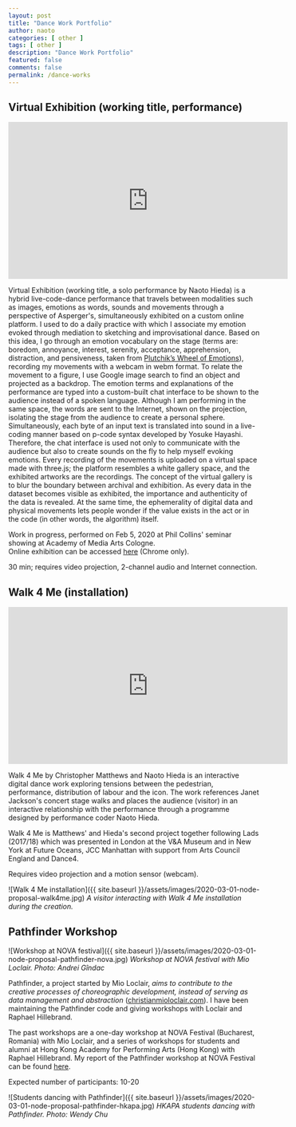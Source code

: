 ```yaml
---
layout: post
title: "Dance Work Portfolio"
author: naoto
categories: [ other ]
tags: [ other ]
description: "Dance Work Portfolio"
featured: false
comments: false
permalink: /dance-works
---
```


Virtual Exhibition (working title, performance)
--------

<div class="youtube-container">
<iframe class="youtube-video" width="560" height="315" src="https://www.youtube.com/embed/videoseries?list=PLVIdoREykT8LRZ-mj4Zk__MqTHVjrgzMz" frameborder="0" allow="accelerometer; autoplay; encrypted-media; gyroscope; picture-in-picture" allowfullscreen></iframe>
</div>

Virtual Exhibition (working title, a solo performance by Naoto Hieda) is a hybrid live-code-dance performance that travels between modalities such as images, emotions as words, sounds and movements through a perspective of Asperger's, simultaneously exhibited on a custom online platform. I used to do a daily practice with which I associate my emotion evoked through mediation to sketching and improvisational dance. Based on this idea, I go through an emotion vocabulary on the stage (terms are: boredom, annoyance, interest, serenity, acceptance, apprehension, distraction, and pensiveness, taken from [Plutchik’s Wheel of Emotions](https://en.wikipedia.org/wiki/Emotion_classification#Plutchik's_wheel_of_emotions)), recording my movements with a webcam in webm format. To relate the movement to a figure, I use Google image search to find an object and projected as a backdrop. The emotion terms and explanations of the performance are typed into a custom-built chat interface to be shown to the audience instead of a spoken language. Although I am performing in the same space, the words are sent to the Internet, shown on the projection, isolating the stage from the audience to create a personal sphere. Simultaneously, each byte of an input text is translated into sound in a live-coding manner based on p-code syntax developed by Yosuke Hayashi. Therefore, the chat interface is used not only to communicate with the audience but also to create sounds on the fly to help myself evoking emotions. Every recording of the movements is uploaded on a virtual space made with three.js; the platform resembles a white gallery space, and the exhibited artworks are the recordings. The concept of the virtual gallery is to blur the boundary between archival and exhibition. As every data in the dataset becomes visible as exhibited, the importance and authenticity of the data is revealed. At the same time, the ephemerality of digital data and physical movements lets people wonder if the value exists in the act or in the code (in other words, the algorithm) itself.

Work in progress, performed on Feb 5, 2020 at Phil Collins' seminar showing at Academy of Media Arts Cologne.  
Online exhibition can be accessed [here](https://naotohieda.com/ve/003) (Chrome only).

30 min; requires video projection, 2-channel audio and Internet connection.


Walk 4 Me (installation)
--------

<div class="youtube-container">
<iframe class="youtube-video" width="560" height="315" src="https://www.youtube.com/embed/XJhPKV8yLiY" frameborder="0" allow="accelerometer; autoplay; encrypted-media; gyroscope; picture-in-picture" allowfullscreen></iframe>
</div>

Walk 4 Me by Christopher Matthews and Naoto Hieda is an interactive digital dance work exploring tensions between the pedestrian, performance, distribution of labour and the icon. The work references ‪Janet Jackson‬'s concert stage walks and places the audience (visitor) in an interactive relationship with the performance through a programme designed by performance coder Naoto Hieda.

Walk 4 Me is Matthews' and Hieda's second project together following Lads (2017/18) which was presented in London at the V&A Museum and in New York at Future Oceans, JCC Manhattan with support from Arts Council England and Dance4.

Requires video projection and a motion sensor (webcam).

![Walk 4 Me installation]({{ site.baseurl }}/assets/images/2020-03-01-node-proposal-walk4me.jpg)
*A visitor interacting with Walk 4 Me installation during the creation.*


Pathfinder Workshop
--------

![Workshop at NOVA festival]({{ site.baseurl }}/assets/images/2020-03-01-node-proposal-pathfinder-nova.jpg)
*Workshop at NOVA festival with Mio Loclair. Photo: Andrei Gîndac*

Pathfinder, a project started by Mio Loclair, *aims to contribute to the creative processes of choreographic development, instead of serving as data management and abstraction* ([christianmioloclair.com](https://christianmioloclair.com/pathfinder)). I have been maintaining the Pathfinder code and giving workshops with Loclair and Raphael Hillebrand.

The past workshops are a one-day workshop at NOVA Festival (Bucharest, Romania) with Mio Loclair, and a series of workshops for students and alumni at Hong Kong Academy for Performing Arts (Hong Kong) with Raphael Hillebrand. My report of the Pathfinder workshop at NOVA Festival can be found [here](https://medium.com/@naoto_hieda/nova-choreographic-coding-lab-pathfinder-f14fc1f81deb).

Expected number of participants: 10-20

![Students dancing with Pathfinder]({{ site.baseurl }}/assets/images/2020-03-01-node-proposal-pathfinder-hkapa.jpg)
*HKAPA students dancing with Pathfinder. Photo: Wendy Chu*
